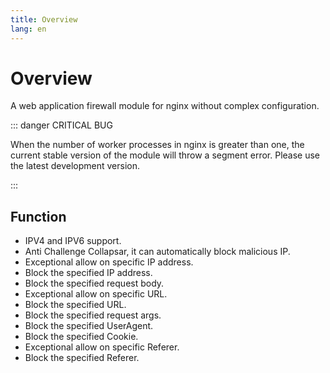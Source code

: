 ```yaml
---
title: Overview
lang: en
---
```


# Overview

A web application firewall module for nginx without complex configuration.

::: danger CRITICAL BUG

When the number of worker processes in nginx is greater than one, the current stable version of the module will throw a segment error. Please use the latest development version.

:::

## Function

* IPV4 and IPV6 support.
* Anti Challenge Collapsar, it can automatically block malicious IP.
* Exceptional allow on specific IP address.
* Block the specified IP address.
* Block the specified request body.
* Exceptional allow on specific URL.
* Block the specified URL.
* Block the specified request args.
* Block the specified UserAgent.
* Block the specified Cookie.
* Exceptional allow on specific Referer.
* Block the specified Referer.
